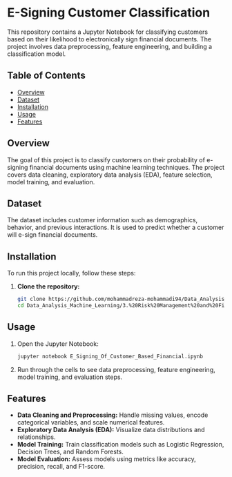 # E-Signing Customer Classification

This repository contains a Jupyter Notebook for classifying customers based on their likelihood to electronically sign financial documents. The project involves data preprocessing, feature engineering, and building a classification model.

## Table of Contents
- [Overview](#overview)
- [Dataset](#dataset)
- [Installation](#installation)
- [Usage](#usage)
- [Features](#features)

## Overview
The goal of this project is to classify customers on their probability of e-signing financial documents using machine learning techniques. The project covers data cleaning, exploratory data analysis (EDA), feature selection, model training, and evaluation.

## Dataset
The dataset includes customer information such as demographics, behavior, and previous interactions. It is used to predict whether a customer will e-sign financial documents.

## Installation
To run this project locally, follow these steps:

1. **Clone the repository:**
    ```bash
    git clone https://github.com/mohammadreza-mohammadi94/Data_Analysis_Machine_Learning.git
    cd Data_Analysis_Machine_Learning/3.%20Risk%20Management%20and%20Financial%20Analysis/Customers_E_Signing_Classification
    ```

## Usage
1. Open the Jupyter Notebook:
    ```bash
    jupyter notebook E_Signing_Of_Customer_Based_Financial.ipynb
    ```

2. Run through the cells to see data preprocessing, feature engineering, model training, and evaluation steps.

## Features
- **Data Cleaning and Preprocessing:** Handle missing values, encode categorical variables, and scale numerical features.
- **Exploratory Data Analysis (EDA):** Visualize data distributions and relationships.
- **Model Training:** Train classification models such as Logistic Regression, Decision Trees, and Random Forests.
- **Model Evaluation:** Assess models using metrics like accuracy, precision, recall, and F1-score.
